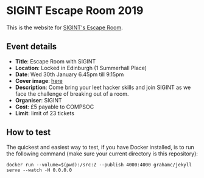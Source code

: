 # SIGINT Escape Room 2019

This is the website for [SIGINT's Escape Room](https://escape.sigint.mx).

## Event details

- **Title**: Escape Room with SIGINT
- **Location**: Locked in Edinburgh (1 Summerhall Place)
- **Date**: Wed 30th January 6.45pm till 9.15pm
- **Cover image**: [here](/static/cover.png)
- **Description**:
    Come bring your leet hacker skills and join SIGINT as we face the challenge of breaking out of a room.
- **Organiser**: SIGINT
- **Cost**: £5 payable to COMPSOC
- **Limit**: limit of 23 tickets

## How to test

The quickest and easiest way to test, if you have Docker installed, is to run the following command (make sure your current directory is this repository):

```
docker run --volume=$(pwd):/src:Z --publish 4000:4000 grahamc/jekyll serve --watch -H 0.0.0.0
```
